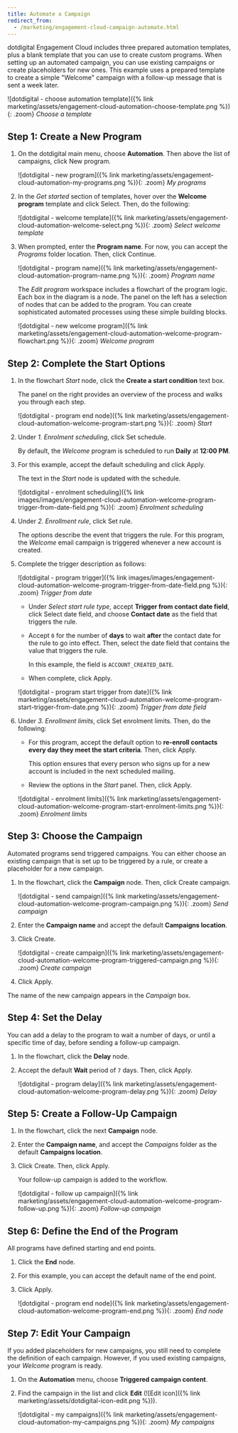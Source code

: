 ```yaml
---
title: Automate a Campaign
redirect_from:
  - /marketing/engagement-cloud-campaign-automate.html
---
```


dotdigital Engagement Cloud includes three prepared automation templates, plus a blank template that you can use to create custom programs. When setting up an automated campaign, you can use existing campaigns or create placeholders for new ones. This example uses a prepared template to create a simple "Welcome" campaign with a follow-up message that is sent a week later.

![dotdigital - choose automation template]({% link marketing/assets/engagement-cloud-automation-choose-template.png %}){: .zoom}
_Choose a template_

## Step 1: Create a New Program

1. On the dotdigital main menu, choose **Automation**. Then above the list of campaigns, click <span class="btn">New program</span>.

    ![dotdigital - new program]({% link marketing/assets/engagement-cloud-automation-my-programs.png %}){: .zoom}
    _My programs_

1. In the _Get started_ section of templates, hover over the **Welcome program** template and click <span class="btn">Select</span>. Then, do the following:

    ![dotdigital - welcome template]({% link marketing/assets/engagement-cloud-automation-welcome-select.png %}){: .zoom}
    _Select welcome template_

1. When prompted, enter the **Program name**. For now, you can accept the _Programs_ folder location. Then, click <span class="btn">Continue</span>.

    ![dotdigital - program name]({% link marketing/assets/engagement-cloud-automation-program-name.png %}){: .zoom}
    _Program name_

    The _Edit program_ workspace includes a flowchart of the program logic. Each box in the diagram is a node. The panel on the left has a selection of nodes that can be added to the program. You can create sophisticated automated processes using these simple building blocks.

    ![dotdigital - new welcome program]({% link marketing/assets/engagement-cloud-automation-welcome-program-flowchart.png %}){: .zoom}
    _Welcome program_

## Step 2: Complete the Start Options

1. In the flowchart _Start_ node, click the **Create a start condition** text box.

    The panel on the right provides an overview of the process and walks you through each step.

    ![dotdigital - program end node]({% link marketing/assets/engagement-cloud-automation-welcome-program-start.png %}){: .zoom}
    _Start_

1. Under _1. Enrolment scheduling_, click <span class="btn">Set schedule</span>.

    By default, the _Welcome_ program is scheduled to run **Daily** at **12:00 PM**.

1. For this example, accept the default scheduling and click <span class="btn">Apply</span>.

    The text in the _Start_ node is updated with the schedule.

      ![dotdigital - enrolment scheduling]({% link images/images/engagement-cloud-automation-welcome-program-trigger-from-date-field.png %}){: .zoom}
      _Enrolment scheduling_

1. Under _2. Enrollment rule_, click <span class="btn">Set rule</span>.

    The options describe the event that triggers the rule. For this program, the _Welcome_ email campaign is triggered whenever a new account is created.

1. Complete the trigger description as follows:

    ![dotdigital - program trigger]({% link images/images/engagement-cloud-automation-welcome-program-trigger-from-date-field.png %}){: .zoom}
    _Trigger from date_

    - Under _Select start rule type_, accept **Trigger from contact date field**, click <span class="btn">Select date field</span>, and choose **Contact date** as the field that triggers the rule.

    - Accept `0` for the number of **days** to wait **after** the contact date for the rule to go into effect. Then, select the date field that contains the value that triggers the rule.

        In this example, the field is `ACCOUNT_CREATED_DATE`.

    - When complete, click <span class="btn">Apply</span>.

    ![dotdigital - program start trigger from date]({% link marketing/assets/engagement-cloud-automation-welcome-program-start-trigger-from-date.png %}){: .zoom}
    _Trigger from date field_

1. Under _3. Enrollment limits_, click <span class="btn">Set enrolment limits</span>. Then, do the following:

    - For this program, accept the default option to **re-enroll contacts every day they meet the start criteria**. Then, click <span class="btn">Apply</span>.

        This option ensures that every person who signs up for a new account is included in the next scheduled mailing.

    - Review the options in the _Start_ panel. Then, click <span class="btn">Apply</span>.

    ![dotdigital - enrolment limits]({% link marketing/assets/engagement-cloud-automation-welcome-program-start-enrolment-limits.png %}){: .zoom}
    _Enrolment limits_

## Step 3: Choose the Campaign

Automated programs send triggered campaigns. You can either choose an existing campaign that is set up to be triggered by a rule, or create a placeholder for a new campaign.

1. In the flowchart, click the **Campaign** node. Then, click <span class="btn">Create campaign</span>.

    ![dotdigital - send campaign]({% link marketing/assets/engagement-cloud-automation-welcome-program-campaign.png %}){: .zoom}
    _Send campaign_

1. Enter the **Campaign name** and accept the default **Campaigns location**.

1. Click <span class="btn">Create</span>.

    ![dotdigital - create campaign]({% link marketing/assets/engagement-cloud-automation-welcome-program-triggered-campaign.png %}){: .zoom}
    _Create campaign_

1. Click <span class="btn">Apply</span>.

The name of the new campaign appears in the _Campaign_ box.

## Step 4: Set the Delay

You can add a delay to the program to wait a number of days, or until a specific time of day, before sending a follow-up campaign.

1. In the flowchart, click the **Delay** node.

1. Accept the default **Wait** period of `7` days. Then, click <span class="btn">Apply</span>.

    ![dotdigital - program delay]({% link marketing/assets/engagement-cloud-automation-welcome-program-delay.png %}){: .zoom}
    _Delay_

## Step 5: Create a Follow-Up Campaign

1. In the flowchart, click the next **Campaign** node.

1. Enter the **Campaign name**, and accept the _Campaigns_ folder as the default **Campaigns location**.

1. Click <span class="btn">Create</span>. Then, click <span class="btn">Apply</span>.

    Your follow-up campaign is added to the workflow.

    ![dotdigital - follow up campaign]({% link marketing/assets/engagement-cloud-automation-welcome-program-follow-up.png %}){: .zoom}
    _Follow-up campaign_

## Step 6: Define the End of the Program

All programs have defined starting and end points.

1. Click the **End** node.

1. For this example, you can accept the default name of the end point.

1. Click <span class="btn">Apply</span>.

    ![dotdigital - program end node]({% link marketing/assets/engagement-cloud-automation-welcome-program-end.png %}){: .zoom}
    _End node_

## Step 7: Edit Your Campaign

If you added placeholders for new campaigns, you still need to complete the definition of each campaign. However, if you used existing campaigns, your _Welcome_ program is ready.

1. On the **Automation** menu, choose **Triggered campaign content**.

1. Find the campaign in the list and click **Edit** (![Edit icon]({% link marketing/assets/dotdigital-icon-edit.png %})).

    ![dotdigital - my campaigns]({% link marketing/assets/engagement-cloud-automation-my-campaigns.png %}){: .zoom}
    _My campaigns_
